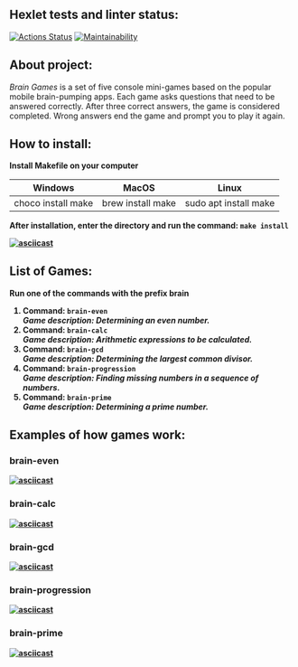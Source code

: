 <b><h2>Hexlet tests and linter status:</h2></b>
[![Actions Status](https://github.com/BDRunner/frontend-project-lvl1/workflows/hexlet-check/badge.svg)](https://github.com/BDRunner/frontend-project-lvl1/actions)
[![Maintainability](https://api.codeclimate.com/v1/badges/a99a88d28ad37a79dbf6/maintainability)](https://codeclimate.com/github/BDRunner/frontend-project-lvl1/maintainability)

<h2><b>About project:</b></h2>
<p><i>Brain Games</i> is a set of five console mini-games based on the popular mobile brain-pumping apps. Each game asks questions that need to be answered correctly. After three correct answers, the game is considered completed. Wrong answers end the game and prompt you to play it again.</p>

<h2><b>How to install:</b></h2>
<b>Install Makefile on your computer</b>
<table>
  <thead> 
    <th>Windows</th>
    <th>MacOS</th>
    <th>Linux</th>
  </thead>
  <tbody>
    <tr>
      <td>choco install make</td>
      <td>brew install make</td>
      <td>sudo apt install make</td>
    <tr>
  </tbody>
</table>
<b>After installation, enter the directory and run the command: <code>make install</code>

  
[![asciicast](https://asciinema.org/a/neOJ8f4iawATn1Mr92bnzvvD4.svg)](https://asciinema.org/a/neOJ8f4iawATn1Mr92bnzvvD4)
  
  <h2><b>List of Games:</b></h2>
  <p>Run one of the commands with the prefix brain</p>
<ol>
  <li><b>Command: <code>brain-even</code></b><br>
  <i>Game description: Determining an even number.</i></li>
  <li><b>Command: <code>brain-calc</code></b><br>
  <i>Game description: Arithmetic expressions to be calculated.</i></li>
  <li><b>Command: <code>brain-gcd</code></b><br>
  <i>Game description: Determining the largest common divisor.</i></li>
  <li><b>Command: <code>brain-progression</code></b><br>
  <i>Game description: Finding missing numbers in a sequence of numbers.</i></li>
  <li><b>Command: <code>brain-prime</code></b><br>
  <i>Game description: Determining a prime number.</i></li>
</ol>

<h2><b>Examples of how games work:</b></h2>

<h3><b>brain-even</b></h3>

[![asciicast](https://asciinema.org/a/wXPzLpLPdiIAWrFAgQUJiaCOY.svg)](https://asciinema.org/a/wXPzLpLPdiIAWrFAgQUJiaCOY)

<h3><b>brain-calc</b></h3>

[![asciicast](https://asciinema.org/a/2FHf1JePpQCGdu6w5O0JjI2Ww.svg)](https://asciinema.org/a/2FHf1JePpQCGdu6w5O0JjI2Ww)

<h3><b>brain-gcd</b></h3>

[![asciicast](https://asciinema.org/a/2zPVeEZ9wEwRt4d9W3zQDDhtU.svg)](https://asciinema.org/a/2zPVeEZ9wEwRt4d9W3zQDDhtU)

<h3><b>brain-progression</b></h3>

[![asciicast](https://asciinema.org/a/6o6vbRsN7S9O33xW7Lp7Az6l4.svg)](https://asciinema.org/a/6o6vbRsN7S9O33xW7Lp7Az6l4)

<h3><b>brain-prime</b></h3>

[![asciicast](https://asciinema.org/a/kHGVC8JRiHSaaWYr2TuJR1FyA.svg)](https://asciinema.org/a/kHGVC8JRiHSaaWYr2TuJR1FyA)


